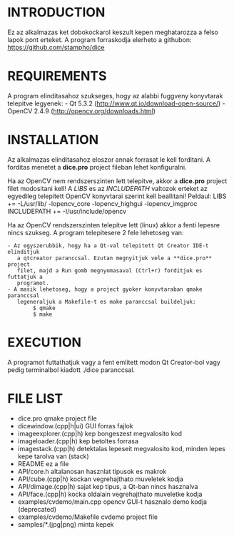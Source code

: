 INTRODUCTION
============
Ez az alkalmazas ket dobokockarol keszult kepen meghatarozza a felso lapok
pont erteket.
A program forraskodja elerheto a githubon: https://github.com/stampho/dice


REQUIREMENTS
============
A program elinditasahoz szukseges, hogy az alabbi fuggveny konyvtarak telepitve
legyenek:
    - Qt 5.3.2 (http://www.qt.io/download-open-source/)
    - OpenCV 2.4.9 (http://opencv.org/downloads.html)


INSTALLATION
============
Az alkalmazas elinditasahoz eloszor annak forrasat le kell forditani.
A forditas menetet a **dice.pro** project fileban lehet konfiguralni.

Ha az OpenCV nem rendszerszinten lett telepitve, akkor a **dice.pro** project
filet modositani kell! A *LIBS* es az *INCLUDEPATH* valtozok erteket az egyedileg
telepitett OpenCV konyvtarai szerint kell beallitani!
Peldaul:
    LIBS += -L/usr/lib/ -lopencv_core -lopencv_highgui -lopencv_imgproc
    INCLUDEPATH += -I/usr/include/opencv

Ha az OpenCV rendszerszinten telepitve lett (linux) akkor a fenti lepesre nincs
szukseg. A program telepitesere 2 fele lehetoseg van:

    - Az egyszerubbik, hogy ha a Qt-val telepitett Qt Creator IDE-t elinditjuk
       a qtcreator paranccsal. Ezutan megnyitjuk vele a **dice.pro** project
       filet, majd a Run gomb megnyomasaval (Ctrl+r) forditjuk es futtatjuk a
       programot.
    - A masik lehetoseg, hogy a project gyoker konyvtaraban qmake paranccsal
       legeneraljuk a Makefile-t es make paranccsal buildeljuk:
            $ qmake
            $ make


EXECUTION
=========
A programot futtathatjuk vagy a fent emlitett modon Qt Creator-bol vagy pedig
terminalbol kiadott ./dice paranccsal.


FILE LIST
=========
- dice.pro                  qmake project file
- dicewindow.(cpp|h|ui)     GUI forras fajlok
- imageexplorer.(cpp|h)     kep bongeszest megvalosito kod
- imageloader.(cpp|h)       kep betoltes forrasa
- imagestack.(cpp|h)        detektalas lepeseit megvalosito kod, minden lepes
                            kepe tarolva van (stack)
- README                    ez a file
- API/core.h                altalanosan hasznlat tipusok es makrok
- API/cube.(cpp|h)          kockan vegrehajthato muveletek kodja
- API/dimage.(cpp|h)        sajat kep tipus, a Qt-ban nincs hasznalva
- API/face.(cpp|h)          kocka oldalain vegrehajthato muveletke kodja
- examples/cvdemo/main.cpp  opencv GUI-t hasznalo demo kodja (deprecated)
- examples/cvdemo/Makefile  cvdemo project file
- samples/*.(jpg|png)       minta kepek

